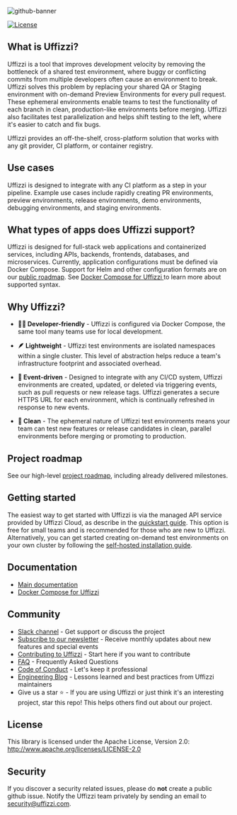 
![github-banner](https://user-images.githubusercontent.com/7218230/191119628-4d39c65d-465f-4011-9370-d53d7b54d8cc.png)


[![License](https://img.shields.io/badge/License-Apache%202.0-blue.svg)](https://opensource.org/licenses/Apache-2.0)

## What is Uffizzi?

Uffizzi is a tool that improves development velocity by removing the bottleneck of a shared test environment, where buggy or conflicting commits from multiple developers often cause an environment to break. Uffizzi solves this problem by replacing your shared QA or Staging environment with on-demand Preview Environments for every pull request. These ephemeral environments enable teams to test the functionality of each branch in clean, production-like environments before merging. Uffizzi also facilitates test parallelization and helps shift testing to the left, where it's easier to catch and fix bugs. 

Uffizzi provides an off-the-shelf, cross-platform solution that works with any git provider, CI platform, or container registry.

## Use cases
Uffizzi is designed to integrate with any CI platform as a step in your pipeline. Example use cases include rapidly creating PR environments, preview environments, release environments, demo environments, debugging environments, and staging environments. 

## What types of apps does Uffizzi support?

Uffizzi is designed for full-stack web applications and containerized services, including APIs, backends, frontends, databases, and microservices. Currently, application configurations must be defined via Docker Compose. Support for Helm and other configuration formats are on our [public roadmap](https://github.com/orgs/UffizziCloud/projects/2/views/1?layout=board). See [Docker Compose for Uffizzi ](https://docs.uffizzi.com/references/compose-spec/) to learn more about supported syntax.

## Why Uffizzi?

- **👩‍💻 Developer-friendly** - Uffizzi is configured via Docker Compose, the same tool many teams use for local development.

- **🪶 Lightweight** - Uffizzi test environments are isolated namespaces within a single cluster. This level of abstraction helps reduce a team's infrastructure footprint and associated overhead.

- **🔁 Event-driven** - Designed to integrate with any CI/CD system, Uffizzi environments are created, updated, or deleted via triggering events, such as pull requests or new release tags. Uffizzi generates a secure HTTPS URL for each environment, which is continually refreshed in response to new events.

- **🧼 Clean** - The ephemeral nature of Uffizzi test environments means your team can test new features or release candidates in clean, parallel environments before merging or promoting to production.

## Project roadmap

See our high-level [project roadmap](https://github.com/orgs/UffizziCloud/projects/2/views/1?layout=board), including already delivered milestones.

## Getting started

The easiest way to get started with Uffizzi is via the managed API service provided by Uffizzi Cloud, as describe in the [quickstart guide](docs.uffizzi.com). This option is free for small teams and is recommended for those who are new to Uffizzi. Alternatively, you can get started creating on-demand test environments on your own cluster by following the [self-hosted installation guide](INSTALL.md).

## Documentation
- [Main documentation](https://docs.uffizzi.com)
- [Docker Compose for Uffizzi ](https://docs.uffizzi.com/references/compose-spec/)

## Community

- [Slack channel](https://join.slack.com/t/uffizzi/shared_invite/zt-ffr4o3x0-J~0yVT6qgFV~wmGm19Ux9A) - Get support or discuss the project  
- [Subscribe to our newsletter](http://eepurl.com/hsws0b) - Receive monthly updates about new features and special events  
- [Contributing to Uffizzi](CONTRIBUTING.md) - Start here if you want to contribute
- [FAQ](https://uffizzi.com/#faqs) - Frequently Asked Questions
- [Code of Conduct](CODE_OF_CONDUCT.md) - Let's keep it professional
- [Engineering Blog](https://docs.uffizzi.com/engineeringblog/ci-cd-registry/) - Lessons learned and best practices from Uffizzi maintainers
- Give us a star ⭐️ - If you are using Uffizzi or just think it's an interesting project, star this repo! This helps others find out about our project.

## License

This library is licensed under the Apache License, Version 2.0: http://www.apache.org/licenses/LICENSE-2.0

## Security

If you discover a security related issues, please do **not** create a public github issue. Notify the Uffizzi team privately by sending an email to security@uffizzi.com.

